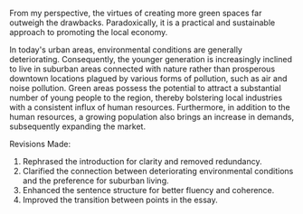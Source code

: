 
From my perspective, the virtues of creating more green spaces far outweigh the drawbacks. Paradoxically, it is a practical and sustainable approach to promoting the local economy.

In today's urban areas, environmental conditions are generally deteriorating. Consequently, the younger generation is increasingly inclined to live in suburban areas connected with nature rather than prosperous downtown locations plagued by various forms of pollution, such as air and noise pollution. Green areas possess the potential to attract a substantial number of young people to the region, thereby bolstering local industries with a consistent influx of human resources. Furthermore, in addition to the human resources, a growing population also brings an increase in demands, subsequently expanding the market.

Revisions Made:

1. Rephrased the introduction for clarity and removed redundancy.
2. Clarified the connection between deteriorating environmental conditions and the preference for suburban living.
3. Enhanced the sentence structure for better fluency and coherence.
4. Improved the transition between points in the essay.